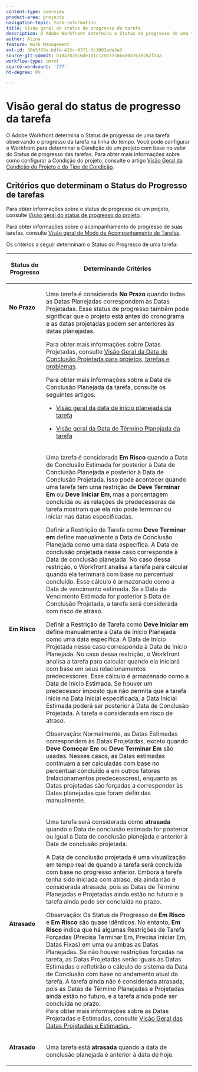 ```yaml
---
content-type: overview
product-area: projects
navigation-topic: task-information
title: Visão geral do status de progresso da tarefa
description: O Adobe Workfront determina o Status de progresso de uma tarefa observando o progresso da tarefa na linha do tempo. Você pode configurar o Workfront para determinar a Condição de um projeto com base no valor do Status de progresso das tarefas. Para obter mais informações sobre como configurar a Condição do projeto, consulte o artigo Visão geral da condição do projeto e do tipo de condição.
author: Alina
feature: Work Management
exl-id: 38e5f89e-bdfa-433c-9371-3c3003ada3a3
source-git-commit: b18a7835c6de131c125b77c6688057638c62fa4a
workflow-type: tm+mt
source-wordcount: '777'
ht-degree: 0%

---
```


# Visão geral do status de progresso da tarefa

<!-- Audited: 1/2024 -->

O Adobe Workfront determina o Status de progresso de uma tarefa observando o progresso da tarefa na linha do tempo. Você pode configurar o Workfront para determinar a Condição de um projeto com base no valor do Status de progresso das tarefas. Para obter mais informações sobre como configurar a Condição do projeto, consulte o artigo [Visão Geral da Condição do Projeto e do Tipo de Condição](../../../manage-work/projects/manage-projects/project-condition-and-condition-type.md).

## Critérios que determinam o Status do Progresso de tarefas

Para obter informações sobre o status de progresso de um projeto, consulte [Visão geral do status de progresso do projeto](../../../manage-work/projects/planning-a-project/project-progress-status.md).

Para obter informações sobre o acompanhamento do progresso de suas tarefas, consulte [Visão geral do Modo de Acompanhamento de Tarefas](../../../manage-work/tasks/task-information/task-tracking-mode.md).

Os critérios a seguir determinam o Status do Progresso de uma tarefa:

<table> 
 <col> 
 <col> 
 <thead> 
  <tr> 
   <th> <p><strong>Status do Progresso</strong> </p> </th> 
   <th> <p><strong>Determinando Critérios</strong> </p> </th> 
  </tr> 
 </thead> 
 <tbody> 
  <tr valign="top"> 
   <td scope="col"> <p> </p> <p><strong>No Prazo</strong> </p> </td> 
   <td scope="col"> <p>Uma tarefa é considerada <strong>No Prazo</strong> quando todas as Datas Planejadas correspondem às Datas Projetadas. Esse status de progresso também pode significar que o projeto está antes do cronograma e as datas projetadas podem ser anteriores às datas planejadas.</p> <p>Para obter mais informações sobre Datas Projetadas, consulte <a href="../../../manage-work/projects/planning-a-project/project-projected-completion-date.md" class="MCXref xref">Visão Geral da Data de Conclusão Projetada para projetos, tarefas e problemas</a>.</p> <p>Para obter mais informações sobre a Data de Conclusão Planejada da tarefa, consulte os seguintes artigos:</p> 
    <ul> 
     <li> <p><a href="../../../manage-work/tasks/task-information/task-planned-start-date.md" class="MCXref xref">Visão geral da data de início planejada da tarefa</a> </p> </li> 
     <li> <p><a href="../../../manage-work/tasks/task-information/task-planned-completion-date.md" class="MCXref xref">Visão geral da Data de Término Planejada da tarefa</a> </p> </li> 
    </ul> </td> 
  </tr> 
  <tr> 
   <td><p></p> <p><strong>Em Risco</strong> </p> </td> 
   <td><p>Uma tarefa é considerada <strong>Em Risco</strong> quando a Data de Conclusão Estimada for posterior à Data de Conclusão Planejada e posterior à Data de Conclusão Projetada. Isso pode acontecer quando uma tarefa tem uma restrição de <strong>Deve Terminar Em</strong> ou <strong>Deve Iniciar Em</strong>, mas a porcentagem concluída ou as relações de predecessoras da tarefa mostram que ela não pode terminar ou iniciar nas datas especificadas. </p><p> Definir a Restrição de Tarefa como <strong>Deve Terminar em</strong> define manualmente a Data de Conclusão Planejada como uma data específica. A Data de conclusão projetada nesse caso corresponde à Data de conclusão planejada. No caso dessa restrição, o Workfront analisa a tarefa para calcular quando ela terminará com base no percentual concluído. Esse cálculo é armazenado como a Data de vencimento estimada. Se a Data de Vencimento Estimada for posterior à Data de Conclusão Projetada, a tarefa será considerada com risco de atraso. </p> <p> Definir a Restrição de Tarefa como <strong>Deve Iniciar em</strong> define manualmente a Data de Início Planejada como uma data específica. A Data de Início Projetada nesse caso corresponde à Data de Início Planejada. No caso dessa restrição, o Workfront analisa a tarefa para calcular quando ela iniciará com base em seus relacionamentos predecessores. Esse cálculo é armazenado como a Data de Início Estimada. Se houver um predecessor imposto que não permita que a tarefa inicie na Data Inicial especificada, a Data Inicial Estimada poderá ser posterior à Data de Conclusão Projetada. A tarefa é considerada em risco de atraso. </p> <p>Observação: Normalmente, as Datas Estimadas correspondem às Datas Projetadas, exceto quando <strong>Deve Começar Em</strong> ou <strong>Deve Terminar Em</strong> são usadas. Nesses casos, as Datas estimadas continuam a ser calculadas com base no percentual concluído e em outros fatores (relacionamentos predecessores), enquanto as Datas projetadas são forçadas a corresponder às Datas planejadas que foram definidas manualmente.</p> </td> 
  </tr> 
  <tr> 
   <td> <p><strong>Atrasado</strong> </p> </td> 
   <td> <p>Uma tarefa será considerada como <strong>atrasada</strong> quando a Data de conclusão estimada for posterior ou igual à Data de conclusão planejada e anterior à Data de conclusão projetada.</p> <p>A Data de conclusão projetada é uma visualização em tempo real de quando a tarefa será concluída com base no progresso anterior. Embora a tarefa tenha sido iniciada com atraso, ela ainda não é considerada atrasada, pois as Datas de Término Planejadas e Projetadas ainda estão no futuro e a tarefa ainda pode ser concluída no prazo.</p> <p>Observação: Os Status de Progresso de <strong>Em Risco</strong> e <strong>Em Risco</strong> são quase idênticos. No entanto, <strong>Em Risco</strong> indica que há algumas Restrições de Tarefa Forçadas (Precisa Terminar Em, Precisa Iniciar Em, Datas Fixas) em uma ou ambas as Datas Planejadas. Se não houver restrições forçadas na tarefa, as Datas Projetadas serão iguais às Datas Estimadas e refletirão o cálculo do sistema da Data de Conclusão com base no andamento atual da tarefa. A tarefa ainda não é considerada atrasada, pois as Datas de Término Planejadas e Projetadas ainda estão no futuro, e a tarefa ainda pode ser concluída no prazo.<br>Para obter mais informações sobre as Datas Projetadas e Estimadas, consulte <a href="../../../manage-work/tasks/task-information/differentiate-projected-estimated-dates.md" class="MCXref xref">Visão Geral das Datas Projetadas e Estimadas </a>.</p> </td> 
  </tr> 
  <tr valign="top"> 
   <td> <p><strong>Atrasado</strong> </p> </td> 
   <td> <p>Uma tarefa está <strong>atrasada</strong> quando a data de conclusão planejada é anterior à data de hoje.<br></p> </td> 
  </tr> 
 </tbody> 
</table>

<!--hiding this because some users find the images confusing, as they don't really show the dates mentioned in the descriptions above. Keep the pictures though, in case some users will complain that we hid them. 

## How task Progress Status updates over time

The different date types in our projects tell us how tasks are progressing over time:

* On Time

  ![](assets/on-time-progress-status-350x233.png)

* At Risk

  ![](assets/at-risk-progress-status-350x233.png)

* Behind

  ![](assets/behind-progress-status-350x233.png)

* Late

  ![](assets/late-progress-status-350x233.png)

-->
